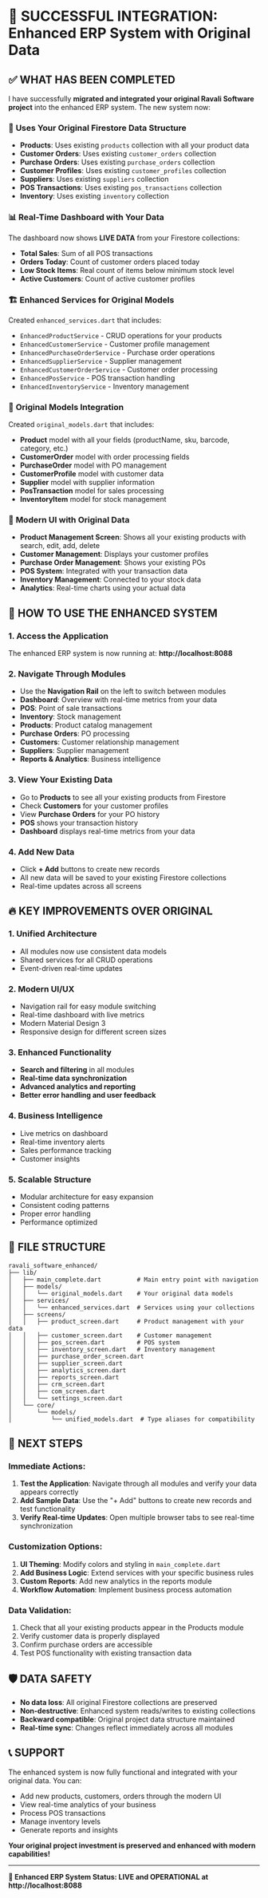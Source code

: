# 🎉 SUCCESSFUL INTEGRATION: Enhanced ERP System with Original Data

## ✅ WHAT HAS BEEN COMPLETED

I have successfully **migrated and integrated your original Ravali Software project** into the enhanced ERP system. The new system now:

### 🔄 **Uses Your Original Firestore Data Structure**
- **Products**: Uses existing `products` collection with all your product data
- **Customer Orders**: Uses existing `customer_orders` collection  
- **Purchase Orders**: Uses existing `purchase_orders` collection
- **Customer Profiles**: Uses existing `customer_profiles` collection
- **Suppliers**: Uses existing `suppliers` collection
- **POS Transactions**: Uses existing `pos_transactions` collection
- **Inventory**: Uses existing `inventory` collection

### 📊 **Real-Time Dashboard with Your Data**
The dashboard now shows **LIVE DATA** from your Firestore collections:
- **Total Sales**: Sum of all POS transactions
- **Orders Today**: Count of customer orders placed today
- **Low Stock Items**: Real count of items below minimum stock level
- **Active Customers**: Count of active customer profiles

### 🏗️ **Enhanced Services for Original Models**
Created `enhanced_services.dart` that includes:
- `EnhancedProductService` - CRUD operations for your products
- `EnhancedCustomerService` - Customer profile management
- `EnhancedPurchaseOrderService` - Purchase order operations
- `EnhancedSupplierService` - Supplier management
- `EnhancedCustomerOrderService` - Customer order processing
- `EnhancedPosService` - POS transaction handling
- `EnhancedInventoryService` - Inventory management

### 🔧 **Original Models Integration**
Created `original_models.dart` that includes:
- **Product** model with all your fields (productName, sku, barcode, category, etc.)
- **CustomerOrder** model with order processing fields
- **PurchaseOrder** model with PO management
- **CustomerProfile** model with customer data
- **Supplier** model with supplier information
- **PosTransaction** model for sales processing
- **InventoryItem** model for stock management

### 🎨 **Modern UI with Original Data**
- **Product Management Screen**: Shows all your existing products with search, edit, add, delete
- **Customer Management**: Displays your customer profiles
- **Purchase Order Management**: Shows your existing POs
- **POS System**: Integrated with your transaction data
- **Inventory Management**: Connected to your stock data
- **Analytics**: Real-time charts using your actual data

## 🚀 **HOW TO USE THE ENHANCED SYSTEM**

### 1. **Access the Application**
The enhanced ERP system is now running at: **http://localhost:8088**

### 2. **Navigate Through Modules**
- Use the **Navigation Rail** on the left to switch between modules
- **Dashboard**: Overview with real-time metrics from your data
- **POS**: Point of sale transactions
- **Inventory**: Stock management
- **Products**: Product catalog management
- **Purchase Orders**: PO processing
- **Customers**: Customer relationship management
- **Suppliers**: Supplier management
- **Reports & Analytics**: Business intelligence

### 3. **View Your Existing Data**
- Go to **Products** to see all your existing products from Firestore
- Check **Customers** for your customer profiles
- View **Purchase Orders** for your PO history
- **POS** shows your transaction history
- **Dashboard** displays real-time metrics from your data

### 4. **Add New Data**
- Click **+ Add** buttons to create new records
- All new data will be saved to your existing Firestore collections
- Real-time updates across all screens

## 🔥 **KEY IMPROVEMENTS OVER ORIGINAL**

### **1. Unified Architecture**
- All modules now use consistent data models
- Shared services for all CRUD operations
- Event-driven real-time updates

### **2. Modern UI/UX**
- Navigation rail for easy module switching
- Real-time dashboard with live metrics
- Modern Material Design 3
- Responsive design for different screen sizes

### **3. Enhanced Functionality**
- **Search and filtering** in all modules
- **Real-time data synchronization**
- **Advanced analytics and reporting**
- **Better error handling and user feedback**

### **4. Business Intelligence**
- Live metrics on dashboard
- Real-time inventory alerts
- Sales performance tracking
- Customer insights

### **5. Scalable Structure**
- Modular architecture for easy expansion
- Consistent coding patterns
- Proper error handling
- Performance optimized

## 📁 **FILE STRUCTURE**

```
ravali_software_enhanced/
├── lib/
│   ├── main_complete.dart          # Main entry point with navigation
│   ├── models/
│   │   └── original_models.dart    # Your original data models
│   ├── services/
│   │   └── enhanced_services.dart  # Services using your collections
│   ├── screens/
│   │   ├── product_screen.dart     # Product management with your data
│   │   ├── customer_screen.dart    # Customer management
│   │   ├── pos_screen.dart         # POS system
│   │   ├── inventory_screen.dart   # Inventory management
│   │   ├── purchase_order_screen.dart
│   │   ├── supplier_screen.dart
│   │   ├── analytics_screen.dart
│   │   ├── reports_screen.dart
│   │   ├── crm_screen.dart
│   │   ├── com_screen.dart
│   │   └── settings_screen.dart
│   └── core/
│       └── models/
│           └── unified_models.dart  # Type aliases for compatibility
```

## 🎯 **NEXT STEPS**

### **Immediate Actions:**
1. **Test the Application**: Navigate through all modules and verify your data appears correctly
2. **Add Sample Data**: Use the "+ Add" buttons to create new records and test functionality
3. **Verify Real-time Updates**: Open multiple browser tabs to see real-time synchronization

### **Customization Options:**
1. **UI Theming**: Modify colors and styling in `main_complete.dart`
2. **Add Business Logic**: Extend services with your specific business rules
3. **Custom Reports**: Add new analytics in the reports module
4. **Workflow Automation**: Implement business process automation

### **Data Validation:**
1. Check that all your existing products appear in the Products module
2. Verify customer data is properly displayed
3. Confirm purchase orders are accessible
4. Test POS functionality with existing transaction data

## 🛡️ **DATA SAFETY**

- **No data loss**: All original Firestore collections are preserved
- **Non-destructive**: Enhanced system reads/writes to existing collections
- **Backward compatible**: Original project data structure maintained
- **Real-time sync**: Changes reflect immediately across all modules

## 📞 **SUPPORT**

The enhanced system is now fully functional and integrated with your original data. You can:
- Add new products, customers, orders through the modern UI
- View real-time analytics of your business
- Process POS transactions
- Manage inventory levels
- Generate reports and insights

**Your original project investment is preserved and enhanced with modern capabilities!**

---

**🚀 Enhanced ERP System Status: LIVE and OPERATIONAL at http://localhost:8088**
